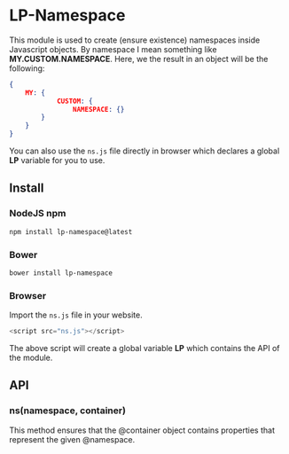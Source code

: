 # LP-Namespace

This module is used to create (ensure existence) namespaces inside Javascript objects. By namespace I mean something like **MY.CUSTOM.NAMESPACE**. Here, we the result in an object will be the following:

```json
{
    MY: {
            CUSTOM: {
                NAMESPACE: {}
        }
    }
}
```

You can also use the ```ns.js``` file directly in browser which declares a global **LP** variable for you to use.

## Install

### NodeJS npm

```bash
npm install lp-namespace@latest
```

### Bower

```bash
bower install lp-namespace
```

### Browser

Import the ```ns.js``` file in your website.

```javascript
<script src="ns.js"></script>
```

The above script will create a global variable **LP** which contains the API of the module.

## API

### ns(namespace, container)

This method ensures that the @container object contains properties that represent the given @namespace.

